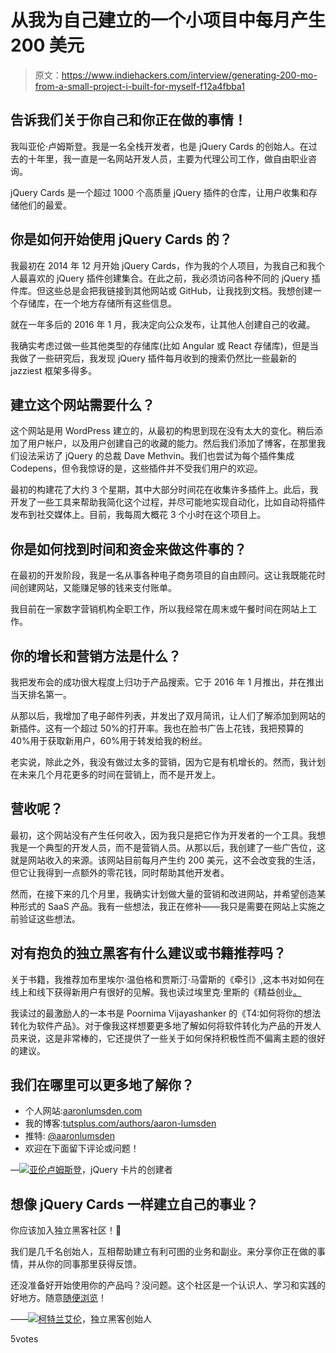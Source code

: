 # 从我为自己建立的一个小项目中每月产生 200 美元

> 原文：<https://www.indiehackers.com/interview/generating-200-mo-from-a-small-project-i-built-for-myself-f12a4fbba1>

## 告诉我们关于你自己和你正在做的事情！

我叫亚伦·卢姆斯登。我是一名全栈开发者，也是 jQuery Cards 的创始人。在过去的十年里，我一直是一名网站开发人员，主要为代理公司工作，做自由职业咨询。

jQuery Cards 是一个超过 1000 个高质量 jQuery 插件的仓库，让用户收集和存储他们的最爱。

## 你是如何开始使用 jQuery Cards 的？

我最初在 2014 年 12 月开始 jQuery Cards，作为我的个人项目，为我自己和我个人最喜欢的 jQuery 插件创建集合。在此之前，我必须访问各种不同的 jQuery 插件库。但这些总是会把我链接到其他网站或 GitHub，让我找到文档。我想创建一个存储库，在一个地方存储所有这些信息。

就在一年多后的 2016 年 1 月，我决定向公众发布，让其他人创建自己的收藏。

我确实考虑过做一些其他类型的存储库(比如 Angular 或 React 存储库)，但是当我做了一些研究后，我发现 jQuery 插件每月收到的搜索仍然比一些最新的 jazziest 框架多得多。

## 建立这个网站需要什么？

这个网站是用 WordPress 建立的，从最初的构思到现在没有太大的变化。稍后添加了用户帐户，以及用户创建自己的收藏的能力。然后我们添加了博客，在那里我们设法采访了 jQuery 的总裁 Dave Methvin。我们也尝试为每个插件集成 Codepens，但令我惊讶的是，这些插件并不受我们用户的欢迎。

最初的构建花了大约 3 个星期，其中大部分时间花在收集许多插件上。此后，我开发了一些工具来帮助我简化这个过程，并尽可能地实现自动化，比如自动将插件发布到社交媒体上。目前，我每周大概花 3 个小时在这个项目上。

## 你是如何找到时间和资金来做这件事的？

在最初的开发阶段，我是一名从事各种电子商务项目的自由顾问。这让我既能花时间创建网站，又能赚足够的钱来支付账单。

我目前在一家数字营销机构全职工作，所以我经常在周末或午餐时间在网站上工作。

## 你的增长和营销方法是什么？

我把发布会的成功很大程度上归功于产品搜索。它于 2016 年 1 月推出，并在推出当天排名第一。

从那以后，我增加了电子邮件列表，并发出了双月简讯，让人们了解添加到网站的新插件。这有一个超过 50%的打开率。我也在脸书广告上花钱，我把预算的 40%用于获取新用户，60%用于转发给我的粉丝。

老实说，除此之外，我没有做过太多的营销，因为它是有机增长的。然而，我计划在未来几个月花更多的时间在营销上，而不是开发上。

## 营收呢？

最初，这个网站没有产生任何收入，因为我只是把它作为开发者的一个工具。我想我是一个典型的开发人员，而不是营销人员。从那以后，我创建了一些广告位，这就是网站收入的来源。该网站目前每月产生约 200 美元，这不会改变我的生活，但它让我得到一点额外的零花钱，同时帮助其他开发者。

然而，在接下来的几个月里，我确实计划做大量的营销和改进网站，并希望创造某种形式的 SaaS 产品。我有一些想法，我正在修补——我只是需要在网站上实施之前验证这些想法。

## 对有抱负的独立黑客有什么建议或书籍推荐吗？

关于书籍，我推荐加布里埃尔·温伯格和贾斯汀·马雷斯的《牵引》,这本书对如何在线上和线下获得新用户有很好的见解。我也读过埃里克·里斯的《精益创业[。](https://www.amazon.com/gp/product/0307887898/ref=as_li_tl?ie=UTF8&camp=1789&creative=9325&creativeASIN=0307887898&linkCode=as2&tag=indiehackers-20&linkId=7be6ec3fddd8c3e7cefed03397fa33ab)

我读过的最激励人的一本书是 Poornima Vijayashanker 的《T4:如何将你的想法转化为软件产品》。对于像我这样想要更多地了解如何将软件转化为产品的开发人员来说，这是非常棒的，它还提供了一些关于如何保持积极性而不偏离主题的很好的建议。

## 我们在哪里可以更多地了解你？

*   个人网站:[aaronlumsden.com](http://aaronlumsden.com)
*   我的博客:[tutsplus.com/authors/aaron-lumsden](https://tutsplus.com/authors/aaron-lumsden)
*   推特: [@aaronlumsden](https://twitter.com/aaronlumsden)
*   欢迎在下面留下评论或问题！

—[<picture id="ember8187371" class="user-avatar ember-view user-link__avatar">![](img/82bd3bb4769a3aa1cd13889ee7c0fa91.png)</picture>亚伦卢姆斯登](/aaronlumsden?id=hlNchUREZBUASchSSfcMb7R3G5w1)，jQuery 卡片的创建者

## 想像 jQuery Cards 一样建立自己的事业？

你应该加入独立黑客社区！🤗

我们是几千名创始人，互相帮助建立有利可图的业务和副业。来分享你正在做的事情，并从你的同事那里获得反馈。

还没准备好开始使用你的产品吗？没问题。这个社区是一个认识人、学习和实践的好地方。随意[随便浏览](/)！

——[<picture id="ember8187376" class="user-avatar ember-view user-link__avatar">![](img/82bd3bb4769a3aa1cd13889ee7c0fa91.png)</picture>柯特兰艾伦](/csallen?id=ibTLPyjwVebnZjMGKvz6ztarnuV2)，独立黑客创始人

5votes